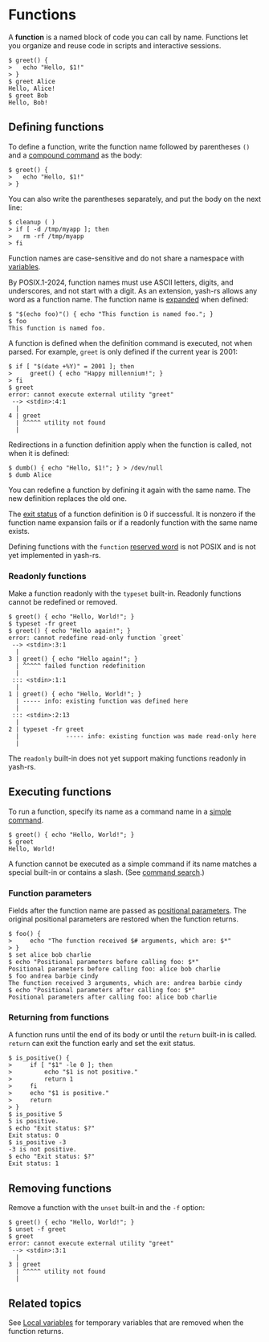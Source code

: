 # Functions

A **function** is a named block of code you can call by name. Functions let you organize and reuse code in scripts and interactive sessions.

```shell
$ greet() {
>   echo "Hello, $1!"
> }
$ greet Alice
Hello, Alice!
$ greet Bob
Hello, Bob!
```

## Defining functions

To define a function, write the function name followed by parentheses `()` and a [compound command](commands/index.html#commands-1) as the body:

```shell
$ greet() {
>   echo "Hello, $1!"
> }
```

You can also write the parentheses separately, and put the body on the next line:

```shell
$ cleanup ( )
> if [ -d /tmp/myapp ]; then
>   rm -rf /tmp/myapp
> fi
```

Function names are case-sensitive and do not share a namespace with [variables](parameters/variables.md).

By POSIX.1-2024, function names must use ASCII letters, digits, and underscores, and not start with a digit. As an extension, yash-rs allows any word as a function name. The function name is [expanded](words/index.html#word-expansion) when defined:

```shell
$ "$(echo foo)"() { echo "This function is named foo."; }
$ foo
This function is named foo.
```

A function is defined when the definition command is executed, not when parsed. For example, `greet` is only defined if the current year is 2001:

```shell
$ if [ "$(date +%Y)" = 2001 ]; then
>     greet() { echo "Happy millennium!"; }
> fi
$ greet
error: cannot execute external utility "greet"
 --> <stdin>:4:1
  |
4 | greet
  | ^^^^^ utility not found
  |
```

Redirections in a function definition apply when the function is called, not when it is defined:

```shell
$ dumb() { echo "Hello, $1!"; } > /dev/null
$ dumb Alice
```

You can redefine a function by defining it again with the same name. The new definition replaces the old one.

The [exit status](commands/exit_status.md#exit-status) of a function definition is 0 if successful. It is nonzero if the function name expansion fails or if a readonly function with the same name exists.

Defining functions with the `function` [reserved word](words/keywords.md) is not POSIX and is not yet implemented in yash-rs.

### Readonly functions

Make a function readonly with the `typeset` built-in. Readonly functions cannot be redefined or removed.

```shell
$ greet() { echo "Hello, World!"; }
$ typeset -fr greet
$ greet() { echo "Hello again!"; }
error: cannot redefine read-only function `greet`
 --> <stdin>:3:1
  |
3 | greet() { echo "Hello again!"; }
  | ^^^^^ failed function redefinition
  |
 ::: <stdin>:1:1
  |
1 | greet() { echo "Hello, World!"; }
  | ----- info: existing function was defined here
  |
 ::: <stdin>:2:13
  |
2 | typeset -fr greet
  |             ----- info: existing function was made read-only here
  |
```

The `readonly` built-in does not yet support making functions readonly in yash-rs.

## Executing functions

To run a function, specify its name as a command name in a [simple command](commands/simple.md).

```shell
$ greet() { echo "Hello, World!"; }
$ greet
Hello, World!
```

A function cannot be executed as a simple command if its name matches a special built-in or contains a slash. (See [command search](commands/simple.md#command-search).)
<!-- TODO: Use the command built-in to call such functions -->

### Function parameters

Fields after the function name are passed as [positional parameters](parameters/positional.md). The original positional parameters are restored when the function returns.

```shell
$ foo() {
>     echo "The function received $# arguments, which are: $*"
> }
$ set alice bob charlie
$ echo "Positional parameters before calling foo: $*"
Positional parameters before calling foo: alice bob charlie
$ foo andrea barbie cindy
The function received 3 arguments, which are: andrea barbie cindy
$ echo "Positional parameters after calling foo: $*"
Positional parameters after calling foo: alice bob charlie
```

### Returning from functions

A function runs until the end of its body or until the `return` built-in is called. `return` can exit the function early and set the exit status.

```shell
$ is_positive() {
>     if [ "$1" -le 0 ]; then
>         echo "$1 is not positive."
>         return 1
>     fi
>     echo "$1 is positive."
>     return
> }
$ is_positive 5
5 is positive.
$ echo "Exit status: $?"
Exit status: 0
$ is_positive -3
-3 is not positive.
$ echo "Exit status: $?"
Exit status: 1
```

## Removing functions

Remove a function with the `unset` built-in and the `-f` option:

```shell
$ greet() { echo "Hello, World!"; }
$ unset -f greet
$ greet
error: cannot execute external utility "greet"
 --> <stdin>:3:1
  |
3 | greet
  | ^^^^^ utility not found
  |
```

## Related topics

See [Local variables](parameters/variables.md#local-variables) for temporary variables that are removed when the function returns.

<!-- TODO Aliases -->
